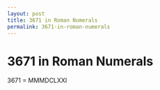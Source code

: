 ```yaml
---
layout: post
title: 3671 in Roman Numerals
permalink: 3671-in-roman-numerals
---
```


# 3671 in Roman Numerals

3671 = MMMDCLXXI

